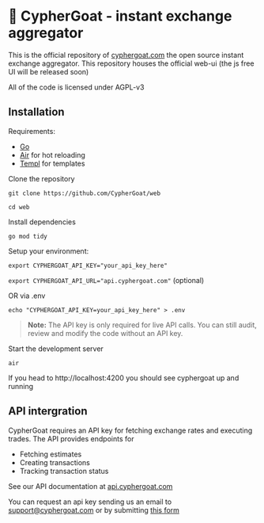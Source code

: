 # 🐐 CypherGoat - instant exchange aggregator

This is the official repository of [cyphergoat.com](https://cyphergoat.com) the open source instant exchange aggregator. This repository houses the official web-ui (the js free UI will be released soon)

All of the code is licensed under AGPL-v3

## Installation
Requirements:
- [Go](https://go.dev)
- [Air](https://github.com/air-verse/air) for hot reloading
- [Templ](https://github.com/a-h/templ) for templates

Clone the repository

`git clone https://github.com/CypherGoat/web`

`cd web`

Install dependencies

`go mod tidy`

Setup your environment:

`export CYPHERGOAT_API_KEY="your_api_key_here"`

`export CYPHERGOAT_API_URL="api.cyphergoat.com"` (optional)

OR via .env

`echo "CYPHERGOAT_API_KEY=your_api_key_here" > .env`

> **Note:** The API key is only required for live API calls. You can still audit, review and modify the code without an API key.

Start the development server

`air`

If you head to http://localhost:4200 you should see cyphergoat up and running


## API intergration
CypherGoat requires an API key for fetching exchange rates and executing trades. The API provides endpoints for
- Fetching estimates
- Creating transactions
- Tracking transaction status

See our API documentation at [api.cyphergoat.com](https://api.cyphergoat.com)

You can request an api key sending us an email to [support@cyphergoat.com](mailto:support@cyphergoat.com) or by submitting [this form](https://tally.so/r/mKGkOX)
